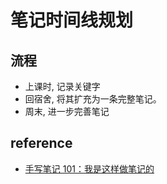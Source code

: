 # 笔记时间线规划

## 流程

- 上课时, 记录关键字
- 回宿舍, 将其扩充为一条完整笔记。
- 周末, 进一步完善笔记

## reference

- [手写笔记 101：我是这样做笔记的](https://zhuanlan.zhihu.com/p/28606018)
